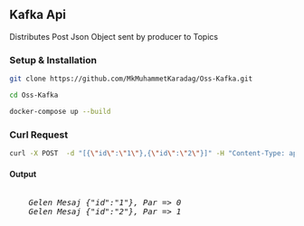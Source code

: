 ## Kafka Api
Distributes Post Json Object sent by producer to Topics

### Setup & Installation

```sh
git clone https://github.com/MkMuhammetKaradag/Oss-Kafka.git
```

```sh
cd Oss-Kafka
```

```sh
docker-compose up --build
```

### Curl Request
```sh
curl -X POST  -d "[{\"id\":\"1\"},{\"id\":\"2\"}]" -H "Content-Type: application/json" localhost:3000/producer
```
#### Output
<pre>
<i>
    Gelen Mesaj {"id":"1"}, Par => 0
    Gelen Mesaj {"id":"2"}, Par => 1
</i>
</pre>
